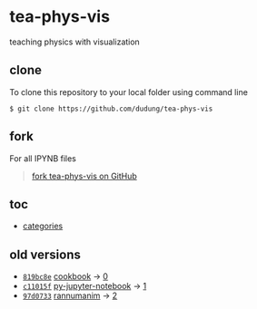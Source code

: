 # tea-phys-vis
teaching physics with visualization


## clone
To clone this repository to your local folder using command line

```
$ git clone https://github.com/dudung/tea-phys-vis
```


## fork
For all IPYNB files
  
> [fork tea-phys-vis on GitHub](https://github.com/dudung/tea-phys-vis/fork)


## toc
+ [categories](src/README.md)


## old versions
+ [`819bc8e`](https://github.com/dudung/cookbook/tree/de7704c72cd1faa7ba8a477b118c4c4cc6a8097d/notebook) [cookbook](https://github.com/dudung/cookbook) &rightarrow; [0](src/0/README.md)
+ [`c11015f`](https://github.com/dudung/tea-phys-vis/tree/c11015f20e164305efff90148f61dd5d2ab3ec21) [py-jupyter-notebook](py-jupyter-notebook/README.md) &rightarrow; [1](src/1/README.md)
+ [`97d0733`](https://github.com/dudung/rannumanim/tree/97d0733f15ba2e4fad7b7c1ac2b45525fd64cdae) [rannumanim](https://github.com/dudung/rannumanim) &rightarrow; [2](src/2/README.md)
